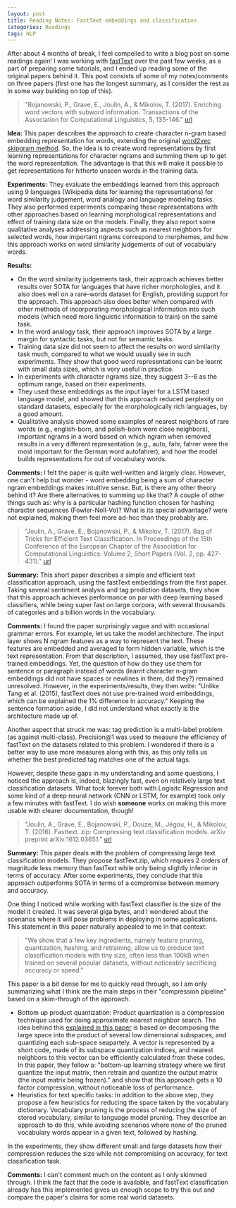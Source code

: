 ```yaml
---
layout: post
title: Reading Notes: FastText embeddings and classification
categories: Readings
tags: NLP
---
```


After about 4 months of break, I feel compelled to write a blog post on some readings again! I was working with [fastText](https://github.com/facebookresearch/fastText) over the past few weeks, as a part of preparing some tutorials, and I ended up reading some of the original papers behind it. This post consists of some of my notes/comments on three papers (first one has the longest summary, as I consider the rest as in some way building on top of this).

> "Bojanowski, P., Grave, E., Joulin, A., & Mikolov, T. (2017). Enriching word vectors with subword information. Transactions of the Association for Computational Linguistics, 5, 135-146." [url](https://www.mitpressjournals.org/doi/abs/10.1162/tacl_a_00051)

**Idea:** This paper describes the approach to create character n-gram based embedding representation for words, extending the original [word2vec skipgram method](http://papers.nips.cc/paper/5021-distributed-representations-of-words-andphrases). So, the idea is to create word representations by first learning representations for character ngrams and summing them up to get the word representation. The advantage is that this will make it possible to get representations for hitherto unseen words in the training data.  

**Experiments:** They evaluate the embeddings learned from this approach using 9 languages (Wikipedia data for learning the representations) for word similarity judgement, word analogy and language modeling tasks. They also performed experiments comparing these representations with other approaches based on learning morphological representations and effect of training data size on the models. Finally, they also report some qualitative analyses addressing aspects such as nearest neighbors for selected words, how important ngrams correspond to morphemes, and how this approach works on word similarity judgements of out of vocabulary words.

**Results:**   
- On the word similarity judgements task, their approach achieves better results over SOTA for languages that have richer morphologies, and it also does well on a rare-words dataset for English, providing support for the approach. This approach also does better when compared with other methods of incorporating morphological information into such models (which need more linguistic information to train) on the same task.  
- In the word analogy task, their approach improves SOTA by a large margin for syntactic tasks, but not for semantic tasks.  
- Training data size did not seem to affect the results on word similarity task much, compared to what we would usually see in such experiments. They show that good word representations can be learnt with small data sizes, which is very useful in practice.  
- In experiments with character ngrams size, they suggest 3--6 as the optimum range, based on their experiments.  
- They used these embeddings as the input layer for a LSTM based language model, and showed that this approach reduced perplexity on standard datasets, especially for the morphologically rich languages, by a good amount. 
- Qualitative analysis showed some examples of nearest neighbors of rare words (e.g., english-born, and polish-born were close neighbors), important ngrams in a word based on which ngram when removed results in a very different representation (e.g., auto, fahr, fahrer were the most important for the German word autofahrer), and how the model builds representations for out of vocabulary words.

**Comments:** I felt the paper is quite well-written and largely clear. However, one can't help but wonder - word embedding being a sum of character ngram embeddings makes intuitive sense. But, is there any other theory behind it? Are there alternatives to summing up like that?  A couple of other things such as: why is a particular hashing function chosen for hashing character sequences (Fowler-Noll-Vo)? What is its special advantage? were not explained, making them feel more ad-hoc than they probably are.  


> "Joulin, A., Grave, E., Bojanowski, P., & Mikolov, T. (2017). Bag of Tricks for Efficient Text Classification. In Proceedings of the 15th Conference of the European Chapter of the Association for Computational Linguistics: Volume 2, Short Papers (Vol. 2, pp. 427-431)." [url](http://www.aclweb.org/anthology/E17-2068)

**Summary:** This short paper describes a simple and efficient text classification approach, using the fastText embeddings from the first paper. Taking several sentiment analysis and tag prediction datasets, they show that this approach achieves performance on par with deep learning based classifiers, while being super fast on large corpora, with several thousands of categories and a billion words in the vocabulary. 
 
**Comments:** I found the paper surprisingly vague and with occasional grammar errors. For example, let us take the model architecture. The input layer shows N ngram features as a way to represent the text. These features are embedded and averaged to form hidden variable, which is the text representation. From that description, I assumed, they use fastText pre-trained embeddings. Yet, the question of how do they use them for sentence or paragraph instead of words (learnt character n-gram embeddings did not have spaces or newlines in them, did they?) remained unresolved. However, in the experiments/results, they then write: "Unlike Tang et al. (2015), fastText does not use pre-trained word embeddings, which can be explained the 1% difference in accuracy." Keeping the sentence formation aside, I did not understand what exactly is the architecture made up of. 

Another aspect that struck me was: tag prediction is a multi-label problem (as against multi-class). Precision@1 was used to measure the efficiency of fastText on the datasets related to this problem. I wondered if there is a better way to use more measures along with this, as this only tells us whether the best predicted tag matches one of the actual tags. 

However, despite these gaps in my understanding and some questions, I noticed the approach is, indeed, blazingly fast, even on relatively large text classification datasets. What took forever both with Logisitc Regression and some kind of a deep neural network (CNN or LSTM, for example) took only a few minutes with fastText. I do wish **someone** works on making this more usable with clearer documentation, though!

> "Joulin, A., Grave, E., Bojanowski, P., Douze, M., Jégou, H., & Mikolov, T. (2016). Fasttext. zip: Compressing text classification models. arXiv preprint arXiv:1612.03651." [url](https://arxiv.org/abs/1612.03651)

**Summary:** This paper deals with the problem of compressing large text classification models. They propose fastText.zip, which requires 2 orders of magnitude less memory than fastText while only being slightly inferior in terms of accuracy. After some experiments, they conclude that this approach outperforms SOTA in terms of a compromise between memory and accuracy. 

One thing I noticed while working with fastText classifier is the size of the model it created. It was several giga bytes, and I wondered about the scenarios where it will pose problems in deploying in some applications. This statement in this paper naturally appealed to me in that context:
> "We show that a few key ingredients, namely feature pruning, quantization, hashing, and retraining,
allow us to produce text classification models with tiny size, often less than 100kB when
trained on several popular datasets, without noticeably sacrificing accuracy or speed."

This paper is a bit dense for me to quickly read through, so I am only summarizing what I think are the main steps in their "compression pipeline" based on a skim-through of the approach.
- Bottom up product quantization: Product quantization is a compression technique used for doing approximate nearest neighbor search. The idea behind this [explained in this paper](https://hal.inria.fr/inria-00514462/document) is based on decomposing the large space into the product of several low dimensional subspaces, and quantizing each sub-space seapartely. A vector is represented by a short code, made of its subspace quantization indices, and nearest neighbors to this vector can be efficiently calculated from these codes. In this paper, they follow a: "bottom-up learning strategy where we first quantize the input matrix, then retrain and quantize the output matrix (the input matrix being frozen)." and show that this approach gets a 10 factor compression, without noticeable loss of performance. 
- Heuristics for text specific tasks: In addition to the above step, they propose a few heuristics for reducing the space taken by the vocabulary dictionary. Vocabulary pruning is the process of reducing the size of stored vocabulary, similar to language model pruning. They describe an approach to do this, while avoiding scenarios where none of the pruned vocabulary words appear in a given text, followed by hashing. 

In the experiments, they show different small and large datasets how their compression reduces the size while not compromising on accuracy, for text classification task. 

**Comments:** I can't comment much on the content as I only skimmed through. I think the fact that the code is available, and fastText classification already has this implemented gives us enough scope to try this out and compare the paper's claims for some real world datasets. 




